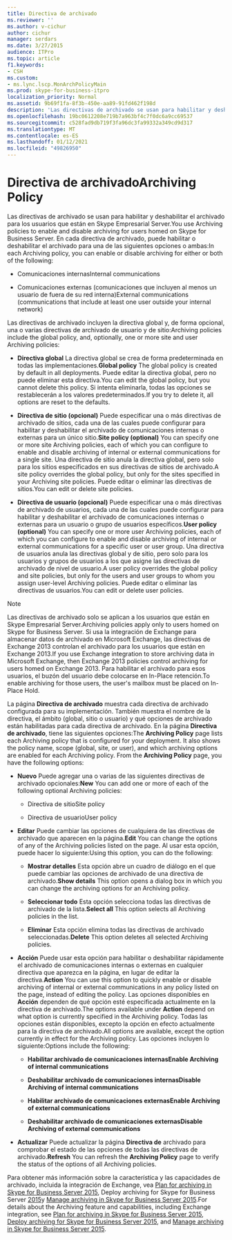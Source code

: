 ```yaml
---
title: Directiva de archivado
ms.reviewer: ''
ms.author: v-cichur
author: cichur
manager: serdars
ms.date: 3/27/2015
audience: ITPro
ms.topic: article
f1.keywords:
- CSH
ms.custom:
- ms.lync.lscp.MonArchPolicyMain
ms.prod: skype-for-business-itpro
localization_priority: Normal
ms.assetid: 9b69f1fa-8f3b-450e-aa89-91fd462f198d
description: 'Las directivas de archivado se usan para habilitar y deshabilitar el archivado para los usuarios que están en Skype Empresarial Server. En cada directiva de archivado, puede habilitar o deshabilitar el archivado para una de las siguientes opciones o ambas:'
ms.openlocfilehash: 19bc0612208e719b7a963bf4c7f0dc6a9cc69537
ms.sourcegitcommit: c528fad9db719f3fa96dc3fa99332a349cd9d317
ms.translationtype: MT
ms.contentlocale: es-ES
ms.lasthandoff: 01/12/2021
ms.locfileid: "49826950"
---
```

# <a name="archiving-policy"></a><span data-ttu-id="cda63-104">Directiva de archivado</span><span class="sxs-lookup"><span data-stu-id="cda63-104">Archiving Policy</span></span>
 
<span data-ttu-id="cda63-105">Las directivas de archivado se usan para habilitar y deshabilitar el archivado para los usuarios que están en Skype Empresarial Server.</span><span class="sxs-lookup"><span data-stu-id="cda63-105">You use Archiving policies to enable and disable archiving for users homed on Skype for Business Server.</span></span> <span data-ttu-id="cda63-106">En cada directiva de archivado, puede habilitar o deshabilitar el archivado para una de las siguientes opciones o ambas:</span><span class="sxs-lookup"><span data-stu-id="cda63-106">In each Archiving policy, you can enable or disable archiving for either or both of the following:</span></span>
  
- <span data-ttu-id="cda63-107">Comunicaciones internas</span><span class="sxs-lookup"><span data-stu-id="cda63-107">Internal communications</span></span>
    
- <span data-ttu-id="cda63-108">Comunicaciones externas (comunicaciones que incluyen al menos un usuario de fuera de su red interna)</span><span class="sxs-lookup"><span data-stu-id="cda63-108">External communications (communications that include at least one user outside your internal network)</span></span>
    
<span data-ttu-id="cda63-109">Las directivas de archivado incluyen la directiva global y, de forma opcional, una o varias directivas de archivado de usuario y de sitio:</span><span class="sxs-lookup"><span data-stu-id="cda63-109">Archiving policies include the global policy, and, optionally, one or more site and user Archiving policies:</span></span>
  
- <span data-ttu-id="cda63-110">**Directiva global** La directiva global se crea de forma predeterminada en todas las implementaciones.</span><span class="sxs-lookup"><span data-stu-id="cda63-110">**Global policy** The global policy is created by default in all deployments.</span></span> <span data-ttu-id="cda63-111">Puede editar la directiva global, pero no puede eliminar esta directiva.</span><span class="sxs-lookup"><span data-stu-id="cda63-111">You can edit the global policy, but you cannot delete this policy.</span></span> <span data-ttu-id="cda63-112">Si intenta eliminarla, todas las opciones se restablecerán a los valores predeterminados.</span><span class="sxs-lookup"><span data-stu-id="cda63-112">If you try to delete it, all options are reset to the defaults.</span></span>
    
- <span data-ttu-id="cda63-113">**Directiva de sitio (opcional)** Puede especificar una o más directivas de archivado de sitios, cada una de las cuales puede configurar para habilitar y deshabilitar el archivado de comunicaciones internas o externas para un único sitio.</span><span class="sxs-lookup"><span data-stu-id="cda63-113">**Site policy (optional)** You can specify one or more site Archiving policies, each of which you can configure to enable and disable archiving of internal or external communications for a single site.</span></span> <span data-ttu-id="cda63-114">Una directiva de sitio anula la directiva global, pero solo para los sitios especificados en sus directivas de sitios de archivado.</span><span class="sxs-lookup"><span data-stu-id="cda63-114">A site policy overrides the global policy, but only for the sites specified in your Archiving site policies.</span></span> <span data-ttu-id="cda63-115">Puede editar o eliminar las directivas de sitios.</span><span class="sxs-lookup"><span data-stu-id="cda63-115">You can edit or delete site policies.</span></span>
    
- <span data-ttu-id="cda63-116">**Directiva de usuario (opcional)** Puede especificar una o más directivas de archivado de usuarios, cada una de las cuales puede configurar para habilitar y deshabilitar el archivado de comunicaciones internas o externas para un usuario o grupo de usuarios específicos.</span><span class="sxs-lookup"><span data-stu-id="cda63-116">**User policy (optional)** You can specify one or more user Archiving policies, each of which you can configure to enable and disable archiving of internal or external communications for a specific user or user group.</span></span> <span data-ttu-id="cda63-117">Una directiva de usuarios anula las directivas global y de sitio, pero solo para los usuarios y grupos de usuarios a los que asigne las directivas de archivado de nivel de usuario.</span><span class="sxs-lookup"><span data-stu-id="cda63-117">A user policy overrides the global policy and site policies, but only for the users and user groups to whom you assign user-level Archiving policies.</span></span> <span data-ttu-id="cda63-118">Puede editar o eliminar las directivas de usuarios.</span><span class="sxs-lookup"><span data-stu-id="cda63-118">You can edit or delete user policies.</span></span>
    
> [!NOTE]
> <span data-ttu-id="cda63-119">Las directivas de archivado solo se aplican a los usuarios que están en Skype Empresarial Server.</span><span class="sxs-lookup"><span data-stu-id="cda63-119">Archiving policies apply only to users homed on Skype for Business Server.</span></span> <span data-ttu-id="cda63-120">Si usa la integración de Exchange para almacenar datos de archivado en Microsoft Exchange, las directivas de Exchange 2013 controlan el archivado para los usuarios que están en Exchange 2013.</span><span class="sxs-lookup"><span data-stu-id="cda63-120">If you use Exchange integration to store archiving data in Microsoft Exchange, then Exchange 2013 policies control archiving for users homed on Exchange 2013.</span></span> <span data-ttu-id="cda63-121">Para habilitar el archivado para esos usuarios, el buzón del usuario debe colocarse en In-Place retención.</span><span class="sxs-lookup"><span data-stu-id="cda63-121">To enable archiving for those users, the user's mailbox must be placed on In-Place Hold.</span></span> 
  
<span data-ttu-id="cda63-p107">La página **Directiva de archivado** muestra cada directiva de archivado configurada para su implementación. También muestra el nombre de la directiva, el ámbito (global, sitio o usuario) y qué opciones de archivado están habilitadas para cada directiva de archivado. En la página **Directiva de archivado**, tiene las siguientes opciones:</span><span class="sxs-lookup"><span data-stu-id="cda63-p107">The **Archiving Policy** page lists each Archiving policy that is configured for your deployment. It also shows the policy name, scope (global, site, or user), and which archiving options are enabled for each Archiving policy. From the **Archiving Policy** page, you have the following options:</span></span>
- <span data-ttu-id="cda63-125">**Nuevo** Puede agregar una o varias de las siguientes directivas de archivado opcionales:</span><span class="sxs-lookup"><span data-stu-id="cda63-125">**New** You can add one or more of each of the following optional Archiving policies:</span></span>
    
  - <span data-ttu-id="cda63-126">Directiva de sitio</span><span class="sxs-lookup"><span data-stu-id="cda63-126">Site policy</span></span>
    
  - <span data-ttu-id="cda63-127">Directiva de usuario</span><span class="sxs-lookup"><span data-stu-id="cda63-127">User policy</span></span>
    
- <span data-ttu-id="cda63-128">**Editar** Puede cambiar las opciones de cualquiera de las directivas de archivado que aparecen en la página.</span><span class="sxs-lookup"><span data-stu-id="cda63-128">**Edit** You can change the options of any of the Archiving policies listed on the page.</span></span> <span data-ttu-id="cda63-129">Al usar esta opción, puede hacer lo siguiente:</span><span class="sxs-lookup"><span data-stu-id="cda63-129">Using this option, you can do the following:</span></span>
    
  - <span data-ttu-id="cda63-130">**Mostrar detalles** Esta opción abre un cuadro de diálogo en el que puede cambiar las opciones de archivado de una directiva de archivado.</span><span class="sxs-lookup"><span data-stu-id="cda63-130">**Show details** This option opens a dialog box in which you can change the archiving options for an Archiving policy.</span></span>
    
  - <span data-ttu-id="cda63-131">**Seleccionar todo** Esta opción selecciona todas las directivas de archivado de la lista.</span><span class="sxs-lookup"><span data-stu-id="cda63-131">**Select all** This option selects all Archiving policies in the list.</span></span>
    
  - <span data-ttu-id="cda63-132">**Eliminar** Esta opción elimina todas las directivas de archivado seleccionadas.</span><span class="sxs-lookup"><span data-stu-id="cda63-132">**Delete** This option deletes all selected Archiving policies.</span></span>
    
- <span data-ttu-id="cda63-133">**Acción** Puede usar esta opción para habilitar o deshabilitar rápidamente el archivado de comunicaciones internas o externas en cualquier directiva que aparezca en la página, en lugar de editar la directiva.</span><span class="sxs-lookup"><span data-stu-id="cda63-133">**Action** You can use this option to quickly enable or disable archiving of internal or external communications in any policy listed on the page, instead of editing the policy.</span></span> <span data-ttu-id="cda63-134">Las opciones disponibles en **Acción** dependen de qué opción esté especificada actualmente en la directiva de archivado.</span><span class="sxs-lookup"><span data-stu-id="cda63-134">The options available under **Action** depend on what option is currently specified in the Archiving policy.</span></span> <span data-ttu-id="cda63-135">Todas las opciones están disponibles, excepto la opción en efecto actualmente para la directiva de archivado.</span><span class="sxs-lookup"><span data-stu-id="cda63-135">All options are available, except the option currently in effect for the Archiving policy.</span></span> <span data-ttu-id="cda63-136">Las opciones incluyen lo siguiente:</span><span class="sxs-lookup"><span data-stu-id="cda63-136">Options include the following:</span></span>
    
  - <span data-ttu-id="cda63-137">**Habilitar archivado de comunicaciones internas**</span><span class="sxs-lookup"><span data-stu-id="cda63-137">**Enable Archiving of internal communications**</span></span>
    
  - <span data-ttu-id="cda63-138">**Deshabilitar archivado de comunicaciones internas**</span><span class="sxs-lookup"><span data-stu-id="cda63-138">**Disable Archiving of internal communications**</span></span>
    
  - <span data-ttu-id="cda63-139">**Habilitar archivado de comunicaciones externas**</span><span class="sxs-lookup"><span data-stu-id="cda63-139">**Enable Archiving of external communications**</span></span>
    
  - <span data-ttu-id="cda63-140">**Deshabilitar archivado de comunicaciones externas**</span><span class="sxs-lookup"><span data-stu-id="cda63-140">**Disable Archiving of external communications**</span></span>
    
- <span data-ttu-id="cda63-141">**Actualizar** Puede actualizar la página **Directiva de** archivado para comprobar el estado de las opciones de todas las directivas de archivado.</span><span class="sxs-lookup"><span data-stu-id="cda63-141">**Refresh** You can refresh the **Archiving Policy** page to verify the status of the options of all Archiving policies.</span></span>
    
<span data-ttu-id="cda63-142">Para obtener más información sobre la característica y las capacidades de archivado, incluida la integración de Exchange, vea [Plan for archiving in Skype for Business Server 2015](../../plan-your-deployment/archiving/archiving.md), Deploy archiving for Skype for Business Server [2015](../../deploy/deploy-archiving/deploy-archiving.md)y [Manage archiving in Skype for Business Server 2015](../../manage/archiving/archiving.md).</span><span class="sxs-lookup"><span data-stu-id="cda63-142">For details about the Archiving feature and capabilities, including Exchange integration, see [Plan for archiving in Skype for Business Server 2015](../../plan-your-deployment/archiving/archiving.md), [Deploy archiving for Skype for Business Server 2015](../../deploy/deploy-archiving/deploy-archiving.md), and [Manage archiving in Skype for Business Server 2015](../../manage/archiving/archiving.md).</span></span>

